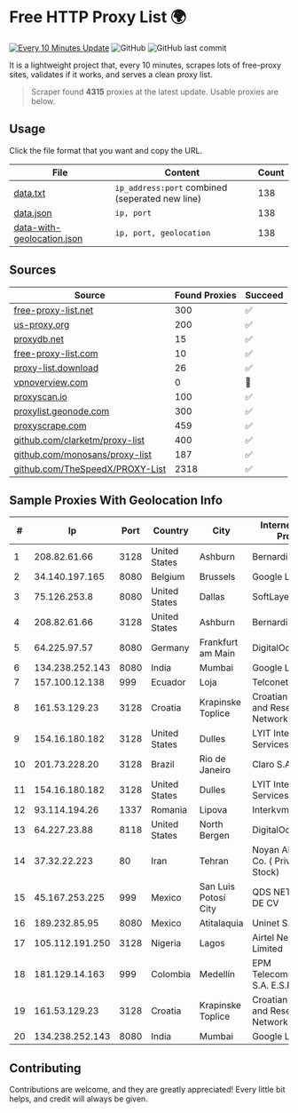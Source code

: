 
# Free HTTP Proxy List 🌍

[![Every 10 Minutes Update](https://github.com/mertguvencli/http-proxy-list/actions/workflows/main.yml/badge.svg?branch=main)](https://github.com/mertguvencli/http-proxy-list/actions/workflows/main.yml)
![GitHub](https://img.shields.io/github/license/mertguvencli/http-proxy-list)
![GitHub last commit](https://img.shields.io/github/last-commit/mertguvencli/http-proxy-list)

It is a lightweight project that, every 10 minutes, scrapes lots of free-proxy sites, validates if it works, and serves a clean proxy list.


> Scraper found **4315** proxies at the latest update. Usable proxies are below.

## Usage

Click the file format that you want and copy the URL.


|File|Content|Count|
|----|-------|-----|
|[data.txt](https://raw.githubusercontent.com/mertguvencli/http-proxy-list/main/proxy-list/data.txt)|`ip_address:port` combined (seperated new line)|138|
|[data.json](https://raw.githubusercontent.com/mertguvencli/http-proxy-list/main/proxy-list/data.json)|`ip, port`|138|
|[data-with-geolocation.json](https://raw.githubusercontent.com/mertguvencli/http-proxy-list/main/proxy-list/data-with-geolocation.json)|`ip, port, geolocation`|138|

## Sources

|Source|Found Proxies|Succeed|
|------|-------------|-------|
|[free-proxy-list.net](https://free-proxy-list.net)|300|✅|
|[us-proxy.org](https://www.us-proxy.org)|200|✅|
|[proxydb.net](http://proxydb.net)|15|✅|
|[free-proxy-list.com](https://free-proxy-list.com/?page=&port=&type%5B%5D=http&type%5B%5D=https&up_time=0&search=Search)|10|✅|
|[proxy-list.download](https://www.proxy-list.download/HTTP)|26|✅|
|[vpnoverview.com](https://vpnoverview.com/privacy/anonymous-browsing/free-proxy-servers)|0|🚫|
|[proxyscan.io](https://www.proxyscan.io)|100|✅|
|[proxylist.geonode.com](https://proxylist.geonode.com/api/proxy-list?limit=300&page=1&sort_by=lastChecked&sort_type=desc&protocols=http,https)|300|✅|
|[proxyscrape.com](https://api.proxyscrape.com/v2/?request=displayproxies&protocol=http&timeout=10000&country=all&ssl=all&anonymity=all)|459|✅|
|[github.com/clarketm/proxy-list](https://raw.githubusercontent.com/clarketm/proxy-list/master/proxy-list-raw.txt)|400|✅|
|[github.com/monosans/proxy-list](https://raw.githubusercontent.com/monosans/proxy-list/main/proxies/http.txt)|187|✅|
|[github.com/TheSpeedX/PROXY-List](https://raw.githubusercontent.com/TheSpeedX/PROXY-List/master/http.txt)|2318|✅|


## Sample Proxies With Geolocation Info

|#|Ip|Port|Country|City|Internet Service Provider|
|-|--|----|-------|----|-------------------------|
|1|208.82.61.66|3128|United States|Ashburn|Bernardi Sounds|
|2|34.140.197.165|8080|Belgium|Brussels|Google LLC|
|3|75.126.253.8|8080|United States|Dallas|SoftLayer|
|4|208.82.61.66|3128|United States|Ashburn|Bernardi Sounds|
|5|64.225.97.57|8080|Germany|Frankfurt am Main|DigitalOcean, LLC|
|6|134.238.252.143|8080|India|Mumbai|Google LLC|
|7|157.100.12.138|999|Ecuador|Loja|Telconet S.A|
|8|161.53.129.23|3128|Croatia|Krapinske Toplice|Croatian Academic and Research Network|
|9|154.16.180.182|3128|United States|Dulles|LYIT Internet Services|
|10|201.73.228.20|3128|Brazil|Rio de Janeiro|Claro S.A|
|11|154.16.180.182|3128|United States|Dulles|LYIT Internet Services|
|12|93.114.194.26|1337|Romania|Lipova|Interkvm Host SRL|
|13|64.227.23.88|8118|United States|North Bergen|DigitalOcean, LLC|
|14|37.32.22.223|80|Iran|Tehran|Noyan Abr Arvan Co. ( Private Joint Stock)|
|15|45.167.253.225|999|Mexico|San Luis Potosí City|QDS NETWORKS SA DE CV|
|16|189.232.85.95|8080|Mexico|Atitalaquia|Uninet S.A. de C.V.|
|17|105.112.191.250|3128|Nigeria|Lagos|Airtel Networks Limited|
|18|181.129.14.163|999|Colombia|Medellín|EPM Telecomunicaciones S.A. E.S.P.|
|19|161.53.129.23|3128|Croatia|Krapinske Toplice|Croatian Academic and Research Network|
|20|134.238.252.143|8080|India|Mumbai|Google LLC|



## Contributing

Contributions are welcome, and they are greatly appreciated! Every
little bit helps, and credit will always be given.

